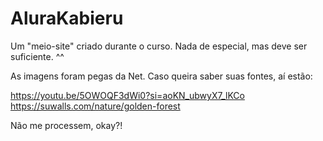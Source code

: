 # AluraKabieru
Um "meio-site" criado durante o curso. Nada de especial, mas deve ser suficiente. ^^

As imagens foram pegas da Net. Caso queira saber suas fontes, aí estão:

https://youtu.be/5OWOQF3dWi0?si=aoKN_ubwyX7_lKCo <Doguito>
https://suwalls.com/nature/golden-forest <Floresta>

Não me processem, okay?!
